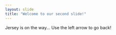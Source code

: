 ```yaml
---
layout: slide
title: "Welcome to our second slide!"
---
```

Jersey is on the way...
Use the left arrow to go back!
